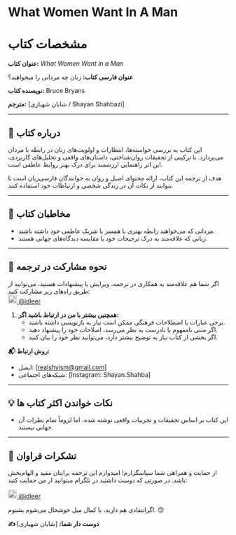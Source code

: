# What Women Want In A Man

# **مشخصات کتاب**  
**عنوان کتاب:** *What Women Want in a Man* 

 **عنوان فارسی کتاب:** زنان چه مردانی را میخواهند؟

**نویسنده کتاب:** Bruce Bryans

**مترجم:** [شایان شهبازی / Shayan Shahbazi]  

---

## **📖 درباره کتاب**  
این کتاب به بررسی خواسته‌ها، انتظارات و اولویت‌های زنان در رابطه با مردان می‌پردازد. با ترکیبی از تحقیقات روان‌شناختی، داستان‌های واقعی و تحلیل‌های کاربردی، این اثر راهنمایی ارزشمند برای درک بهتر روابط عاطفی است.  

هدف از ترجمه این کتاب، ارائه محتوای اصیل و روان به خوانندگان فارسی‌زبان است تا بتوانند از نکات آن در زندگی شخصی و ارتباطات خود استفاده کنند.  

---

## **🎯 مخاطبان کتاب**  
- مردانی که می‌خواهند رابطه بهتری با همسر یا شریک عاطفی خود داشته باشند.  
- زنانی که علاقه‌مند به درک ترجیحات خود یا مقایسه دیدگاه‌های جهانی هستند.   

---
## **📝 نحوه مشارکت در ترجمه**  
اگر شما هم علاقه‌مند به همکاری در ترجمه، ویرایش یا پیشنهادات هستید، می‌توانید از طریق راه‌های زیر مشارکت کنید:  
<a href="https://t.me/idleer">
  <img src="https://img.icons8.com/color/48/000000/telegram-app--v1.png" width="20"/> @idleer
</a>

1. **همچنین بیشتر با من در ارتباط باشید اگر:**  
   - برخی عبارات یا اصطلاحات فرهنگی ممکن است نیاز به بازنویسی داشته باشند.  
   - اگر متنی نامفهوم یا نادرست به نظر می‌رسد، اصلاحات خود را پیشنهاد دهید. 
   - اگر بخشی از کتاب نیاز به توضیح بیشتر دارد، می‌توانید نظر خود را بیان کنید.  

**📬 روش ارتباط:**  
- ایمیل: [realshyism@gmail.com]  
- شبکه‌های اجتماعی: [Instagram: Shayan.Shahba]  

---
## **💡 نکات خواندن اکثر کتاب ها**  
- این کتاب بر اساس تحقیقات و تجربیات واقعی نوشته شده، اما لزوماً تمام نظرات آن جهانی نیستند.  
---

## **🙏 تشکرات فراوان**  
از حمایت و همراهی شما سپاسگزارم! امیدوارم این ترجمه برایتان مفید و الهام‌بخش باشد. در صورتی که دوست داشتید در تلگرام میتوانید از من حمایت کنید:

<a href="https://t.me/idleer">
  <img src="https://img.icons8.com/color/48/000000/telegram-app--v1.png" width="20"/> @idleer
</a> 

اگرانتقادی هم دارید، با کمال میل خوشحال می‌شوم بشنوم. 😊  

**✍️ دوست دار شما:** [شایان شهبازی]  
